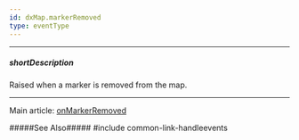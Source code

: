 ```yaml
---
id: dxMap.markerRemoved
type: eventType
---
```

---
##### shortDescription
Raised when a marker is removed from the map.

---
Main article: [onMarkerRemoved](/api-reference/10%20UI%20Components/dxMap/1%20Configuration/onMarkerRemoved.md '/Documentation/ApiReference/UI_Components/dxMap/Configuration/#onMarkerRemoved')

#####See Also#####
#include common-link-handleevents